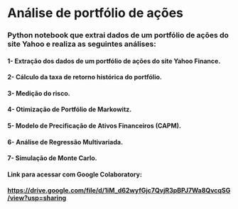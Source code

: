 # Análise de portfólio de ações


### Python notebook que extrai dados de um portfólio de ações do site Yahoo e realiza as seguintes análises: 

#### 1- Extração dos dados de um portfólio de ações do site Yahoo Finance.
#### 2- Cálculo da taxa de retorno histórica do portfólio. 
#### 3- Medição do risco.
#### 4- Otimização de Portfólio de Markowitz.
#### 5- Modelo de Precificação de Ativos Financeiros (CAPM).
#### 6- Análise de Regressão Multivariada.
#### 7- Simulação de Monte Carlo.


#### Link para acessar com Google Colaboratory:
#### https://drive.google.com/file/d/1iM_d62wyfGjc7QvjR3pBPJ7Wa8QvcqSG/view?usp=sharing
